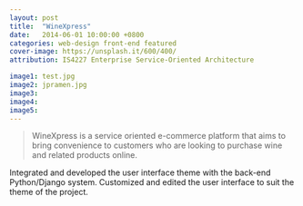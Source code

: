 ```yaml
---
layout: post
title:  "WineXpress"
date:   2014-06-01 10:00:00 +0800
categories: web-design front-end featured
cover-image: https://unsplash.it/600/400/
attribution: IS4227 Enterprise Service-Oriented Architecture

image1: test.jpg
image2: jpramen.jpg
image3:
image4:
image5:
---
```


> WineXpress is a service oriented e-commerce platform that aims to bring convenience to customers who are looking to purchase wine and related products online.

Integrated and developed the user interface theme with the back-end Python/Django system. Customized and edited the user interface to suit the theme of the project.
